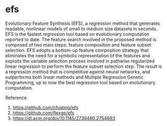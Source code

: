 # efs
Evolutionary Feature Synthesis (EFS), a regression method that generates readable, nonlinear models of small to medium size datasets in seconds.  EFS is the fastest regression tool based on evolutionary computation reported to date. The feature search involved in the proposed method is composed of two main steps: feature composition and feature subset selection. EFS adopts a bottom-up feature composition strategy that eliminates the need for a symbolic representation of the features and exploits the variable selection process involved in pathwise regularized linear regression to perform the feature subset selection step. The result is a regression method that is competitive against neural networks, and outperforms both linear methods and Multiple Regression Genetic Programming, up to now the best regression tool based on evolutionary computation.

Reference

1. https://github.com/cfusting/efs
2. https://github.com/flexgp/efs
3. https://dl.acm.org/doi/10.1145/2739480.2754693
